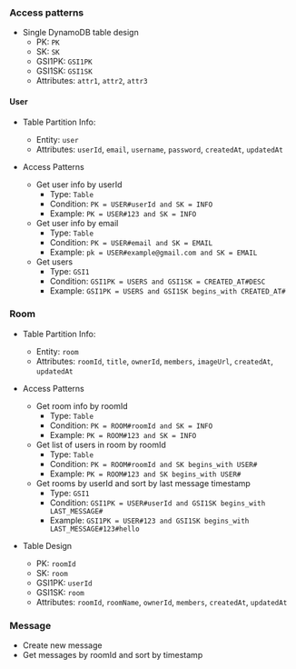 ### Access patterns
- Single DynamoDB table design
  - PK: `PK`
  - SK: `SK`
  - GSI1PK: `GSI1PK`
  - GSI1SK: `GSI1SK`
  - Attributes: `attr1`, `attr2`, `attr3`

#### User
- Table Partition Info:
  - Entity: `user`
  - Attributes: `userId`, `email`, `username`, `password`, `createdAt`, `updatedAt`

- Access Patterns
  - Get user info by userId
    - Type: `Table`
    - Condition: `PK = USER#userId and SK = INFO`
    - Example: `PK = USER#123 and SK = INFO`
  - Get user info by email
    - Type: `Table`
    - Condition: `PK = USER#email and SK = EMAIL`
    - Example: `pk = USER#example@gmail.com and SK = EMAIL`
  - Get users
    - Type: `GSI1`
    - Condition: `GSI1PK = USERS and GSI1SK = CREATED_AT#DESC`
    - Example: `GSI1PK = USERS and GSI1SK begins_with CREATED_AT#`

### Room
- Table Partition Info:
  - Entity: `room`
  - Attributes: `roomId`, `title`, `ownerId`, `members`, `imageUrl`, `createdAt`, `updatedAt`
  
- Access Patterns
  - Get room info by roomId
    - Type: `Table`
    - Condition: `PK = ROOM#roomId and SK = INFO`
    - Example: `PK = ROOM#123 and SK = INFO`
  - Get list of users in room by roomId
    - Type: `Table`
    - Condition: `PK = ROOM#roomId and SK begins_with USER#`
    - Example: `PK = ROOM#123 and SK begins_with USER#`
  - Get rooms by userId and sort by last message timestamp
    - Type: `GSI1`
    - Condition: `GSI1PK = USER#userId and GSI1SK begins_with LAST_MESSAGE#`
    - Example: `GSI1PK = USER#123 and GSI1SK begins_with LAST_MESSAGE#123#hello`

- Table Design
  - PK: `roomId`
  - SK: `room`
  - GSI1PK: `userId`
  - GSI1SK: `room`
  - Attributes: `roomId`, `roomName`, `ownerId`, `members`, `createdAt`, `updatedAt`

### Message
- Create new message
- Get messages by roomId and sort by timestamp